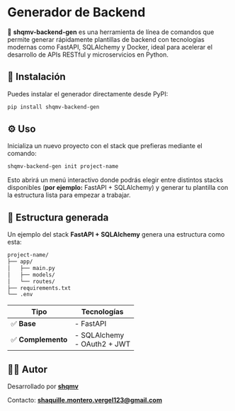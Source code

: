 
# Generador de Backend
🎯 **shqmv-backend-gen** es una herramienta de línea de comandos que permite generar rápidamente plantillas de backend con tecnologías modernas como FastAPI, SQLAlchemy y Docker, ideal para acelerar el desarrollo de APIs RESTful y microservicios en Python.


## 🚀 Instalación
Puedes instalar el generador directamente desde PyPI:
```bash
pip install shqmv-backend-gen
```

## ⚙️ Uso
Inicializa un nuevo proyecto con el stack que prefieras mediante el comando:
```bash
shqmv-backend-gen init project-name
```
Esto abrirá un menú interactivo donde podrás elegir entre distintos stacks disponibles (**por ejemplo:** FastAPI + SQLAlchemy) y generar tu plantilla con la estructura lista para empezar a trabajar.

## 📁 Estructura generada
Un ejemplo del stack **FastAPI + SQLAlchemy** genera una estructura como esta:

```bash
project-name/
├── app/
│   ├── main.py
│   ├── models/
│   └── routes/
├── requirements.txt
└── .env
```

| Tipo           | Tecnologías                |
|----------------|----------------------------|
| ✅ **Base**        | - FastAPI                  |
| ✅ **Complemento** | - SQLAlchemy<br> - OAuth2 + JWT |

## 👨‍💻 Autor
Desarrollado por [**shqmv**](https://github.com/shqmv)

Contacto: **shaquille.montero.vergel123@gmail.com**
